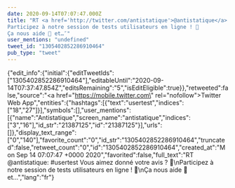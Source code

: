 ```yaml
---
date: 2020-09-14T07:07:47.000Z
title: "RT <a href='http://twitter.com/antistatique'>@antistatique</a>: #usertest Vous aimez donné votre avis ? 💬
Participez à notre session de tests utilisateurs en ligne ! 🥳
Ça nous aide 💪 et…″"
user_mentions: "undefined"
tweet_id: "1305402852286910464"
pub_type: "tweet"
---
```

{"edit_info":{"initial":{"editTweetIds":["1305402852286910464"],"editableUntil":"2020-09-14T07:37:47.854Z","editsRemaining":"5","isEditEligible":true}},"retweeted":false,"source":"<a href=\"https://mobile.twitter.com\" rel=\"nofollow\">Twitter Web App</a>","entities":{"hashtags":[{"text":"usertest","indices":["18","27"]}],"symbols":[],"user_mentions":[{"name":"Antistatique","screen_name":"antistatique","indices":["3","16"],"id_str":"21387125","id":"21387125"}],"urls":[]},"display_text_range":["0","140"],"favorite_count":"0","id_str":"1305402852286910464","truncated":false,"retweet_count":"0","id":"1305402852286910464","created_at":"Mon Sep 14 07:07:47 +0000 2020","favorited":false,"full_text":"RT @antistatique: #usertest Vous aimez donné votre avis ? 💬\nParticipez à notre session de tests utilisateurs en ligne ! 🥳\nÇa nous aide 💪 et…","lang":"fr"}
